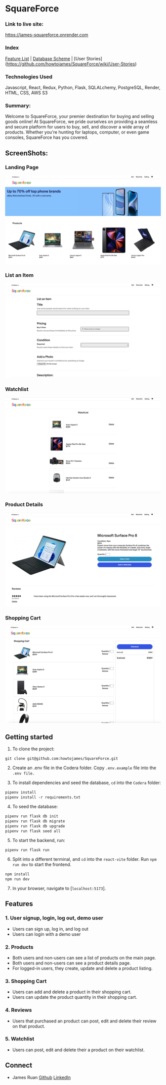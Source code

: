 # SquareForce
### Link to live site:
https://james-squareforce.onrender.com


### Index
[Feature List](https://github.com/howtojames/SquareForce/wiki/Feature-List) |
[Database Scheme](https://github.com/howtojames/SquareForce/wiki/Database-Schema-and-Backend-Routes) |
[User Stories] (https://github.com/howtojames/SquareForce/wiki/User-Stories)


### Technologies Used
Javascript, React, Redux, Python, Flask, SQLALchemy, PostgreSQL, Render, HTML, CSS, AWS S3


### Summary:
Welcome to SquareForce, your premier destination for buying and selling goods online! At SquareForce, we pride ourselves on providing a seamless and secure platform for users to buy, sell, and discover a wide array of products. Whether you're hunting for laptops, computer, or even game consoles, SquareForce has you covered.


## ScreenShots:
### Landing Page
![landing](react-vite/public/readme-images/landing-page.png)

### List an Item
![question-details](react-vite/public/readme-images/list-an-item.png)

### Watchlist
![edit-question](react-vite/public/readme-images/watchlist.png)

### Product Details
![edit-comment](react-vite/public/readme-images/product-details.png)

### Shopping Cart
![saved-questions](react-vite/public/readme-images/shopping-cart.png)


## Getting started
1. To clone the project:
```
git clone git@github.com:howtojames/SquareForce.git
```
2. Create an .env file in the Codera folder. Copy `.env.example` file into the `.env file.`

3. To install dependencies and seed the database, `cd` into the `Codera` folder:
```
pipenv install
pipenv install -r requirements.txt
```

4. To seed the database:
```
pipenv run flask db init
pipenv run flask db migrate
pipenv run flask db upgrade
pipenv run flask seed all
```

5. To start the backend, run:
```
pipenv run flask run
```

6. Split into a different terminal, and `cd` into the `react-vite` folder. Run `npm run dev` to start the frontend.
```
npm install
npm run dev
```

7. In your browser, navigate to [`localhost:5173`].


## Features
### 1. User signup, login, log out, demo user
* Users can sign up, log in, and log out
* Users can login with a demo user

### 2. Products
* Both users and non-users can see a list of products on the main page.
* Both users and non-users can see a product details page.
* For logged-in users, they create, update and delete a product listing.

### 3. Shopping Cart
* Users can add and delete a product in their shopping cart.
* Users can update the product quantity in their shopping cart.

### 4. Reviews
* Users that purchased an product can post, edit and delete their review on that product.

### 5. Watchlist
* Users can post, edit and delete their a product on their watchlist.



## Connect
* James Ruan [Github](https://github.com/howtojames) [LinkedIn](https://www.linkedin.com/in/james-ruan-03b95b104/)
